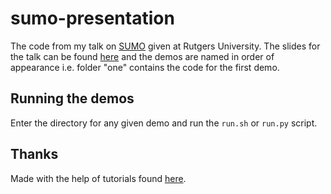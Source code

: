 # sumo-presentation
The code from my talk on [SUMO](http://sumo.dlr.de/wiki/Simulation_of_Urban_MObility_-_Wiki) given at Rutgers University. The slides for the talk can be found [here](https://docs.google.com/presentation/d/18ynrPb1zMy61C96B8_5Rn1_zaT3Sd9-00MxJ8ngPync/edit?usp=sharing) and the demos are named in order of appearance i.e. folder "one" contains the code for the first demo.

## Running the demos
Enter the directory for any given demo and run the `run.sh` or `run.py` script.

## Thanks
Made with the help of tutorials found [here](http://sumo.dlr.de/wiki/Tutorials).